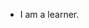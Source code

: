 - I am a learner.

<!---
kklauan/kklauan is a ✨ special ✨ repository because its `README.md` (this file) appears on your GitHub profile.
You can click the Preview link to take a look at your changes.
--->
